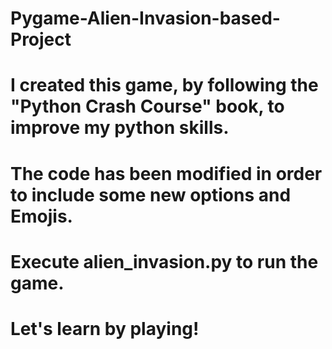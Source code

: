 # Pygame-Alien-Invasion-based-Project

# I created this game, by following the "Python Crash Course" book, to improve my python skills.
# The code has been modified in order to include some new options and Emojis.

# Execute alien_invasion.py to run the game.
# Let's learn by playing!
